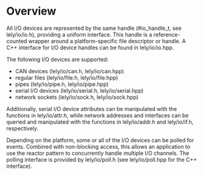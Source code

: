 Overview
========

All I/O devices are represented by the same handle (#io_handle_t,
see lely/io/io.h), providing a uniform interface. This handle is a
reference-counted wrapper around a platform-specific file descriptor or handle.
A C++ interface for I/O device handles can be found in lely/io/io.hpp.

The following I/O devices are supported:
- CAN devices (lely/io/can.h, lely/io/can.hpp)
- regular files (lely/io/file.h, lely/io/file.hpp)
- pipes (lely/io/pipe.h, lely/io/pipe.hpp)
- serial I/O devices (lely/io/serial.h, lely/io/serial.hpp)
- network sockets (lely/io/sock.h, lely/io/sock.hpp)

Additionally, serial I/O device attributes can be manipulated with the functions
in lely/io/attr.h, while network addresses and interfaces can be queried and
manipulated with the functions in lely/io/addr.h and lely/io/if.h, respectively.

Depending on the platform, some or all of the I/O devices can be polled for
events. Combined with non-blocking access, this allows an application to use the
reactor pattern to concurrently handle multiple I/O channels. The polling
interface is provided by lely/io/poll.h (see lely/io/poll.hpp for the C++
interface).

